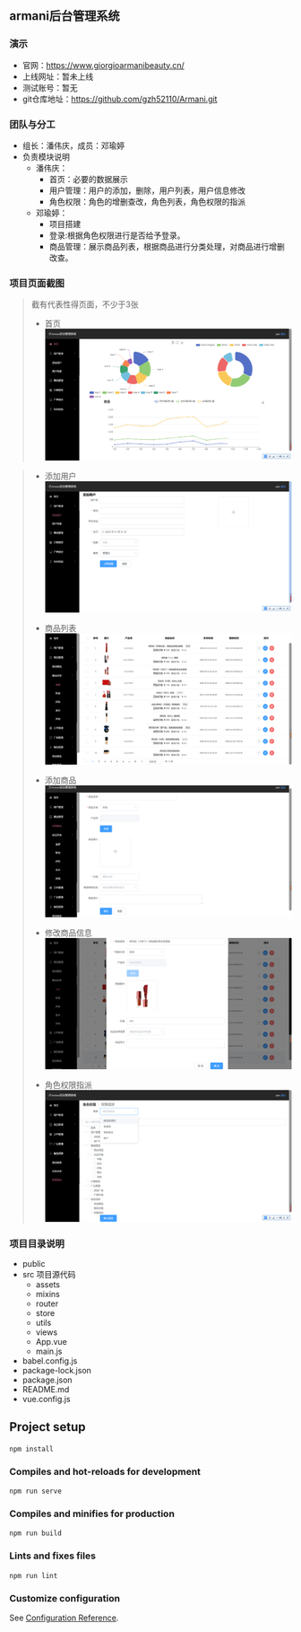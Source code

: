 ## armani后台管理系统
### 演示
  * 官网：https://www.giorgioarmanibeauty.cn/
  * 上线网址：暂未上线
  * 测试账号：暂无
* git仓库地址：https://github.com/gzh52110/Armani.git
### 团队与分工
* 组长：潘伟庆，成员：邓瑜婷
* 负责模块说明
  * 潘伟庆：
    * 首页：必要的数据展示
    * 用户管理：用户的添加，删除，用户列表，用户信息修改
    * 角色权限：角色的增删查改，角色列表，角色权限的指派
  * 邓瑜婷：
    * 项目搭建
    * 登录:根据角色权限进行是否给予登录。
    * 商品管理：展示商品列表，根据商品进行分类处理，对商品进行增删改查。
### 项目页面截图

>截有代表性得页面，不少于3张
>
>- 首页![home](https://raw.githubusercontent.com/gzh52110/Armani/dev/README_IMG/01home_20220208152439.png)

>- 添加用户![adduser](https://raw.githubusercontent.com/gzh52110/Armani/dev/README_IMG/02adduser_20220208152428.png)
>
>- 商品列表![goodlist](https://raw.githubusercontent.com/gzh52110/Armani/dev/README_IMG/03goodslist_img_20220208192435.png)
>
>- 添加商品![addgoods](https://raw.githubusercontent.com/gzh52110/Armani/dev/README_IMG/04addgoods_20220208192406.png)
>
>- 修改商品信息![updategoods](https://raw.githubusercontent.com/gzh52110/Armani/dev/README_IMG/05updategoods_20220208192508.png)
>
>- 角色权限指派![roleassign](https://raw.githubusercontent.com/gzh52110/Armani/dev/README_IMG/06roleassign_20220208150744.png)

### 项目目录说明
- public      
- src   项目源代码
  - assets
  - mixins
  - router
  - store
  - utils
  - views
  - App.vue
  - main.js
- babel.config.js
- package-lock.json
- package.json
- README.md
- vue.config.js


## Project setup
```
npm install
```

### Compiles and hot-reloads for development
```
npm run serve
```

### Compiles and minifies for production
```
npm run build
```

### Lints and fixes files
```
npm run lint
```

### Customize configuration
See [Configuration Reference](https://cli.vuejs.org/config/).